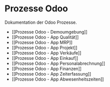# Prozesse Odoo
Dokumentation der Odoo Prozesse.

* [[Prozesse Odoo - Demoumgebung]]
* [[Prozesse Odoo - App Qualität]]
* [[Prozesse Odoo - App MRP]]
* [[Prozesse Odoo - App Projekt]]
* [[Prozesse Odoo - App Verkäufe]]
* [[Prozesse Odoo - App Einkauf]]
* [[Prozesse Odoo - App Personalabrechnung]]
* [[Prozesse Odoo - App Finanzen]]
* [[Prozesse Odoo - App Zeiterfassung]]
* [[Prozesse Odoo - App Abwesenheitszeiten]]
